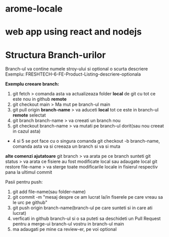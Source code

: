 # arome-locale

# web app using react and nodejs

# Structura Branch-urilor

Branch-ul va contine numele stroy-ului si optional o scurta descriere
Exemplu:
FRESHTECH-6-FE-Product-Listing-descriere-optionala

**Exemplu creeare branch:**

1. git fetch > comanda asta va actualizeaza folder **local** de git cu tot ce este nou in github **remote**
2. git checkout main > Ma mut pe branch-ul main
3. git pull origin **branch-name** > va aduceti **local** tot ce este in branch-ul **remote** selectat
4. git branch branch-name > va creeati un branch nou
5. git checkout branch-name >  va mutati pe branch-ul dorit(sau nou creeat in cazul asta)
* 4 si 5 se pot face cu o singura comanda git checkout -b branch-name, comanda asta va si creeaza un branch si va si muta

**alte comenzi ajutatoare**
git branch > va arata pe ce branch sunteti
git status > va arata ce fisiere au fost modificate local sau adaugate local
git restore file-name > va sterge toate modificarile locale in fisierul respectiv pana la ultimul commit

Pasii pentru push:
1. git add file-name(sau folder-name)
2. git commit -m "mesaj despre ce am lucrat la/in fiserele pe care vreau sa le urc pe github"
3. git push origin branch-name(branch-ul pe care sunteti si in care ati lucrat)
4. verficati in github branch-ul si o sa puteti sa deschideti un Pull Request pentru a merge-ui branch-ul vostru in branch-ul main
5. ma adaugati pe mine ca review-er, pe voi optional

